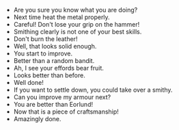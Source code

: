 - Are you sure you know what you are doing?
- Next time heat the metal properly.
- Careful!  Don't lose your grip on the hammer!
- Smithing clearly is not one of your best skills.
- Don't burn the leather!
- Well, that looks solid enough.
- You start to improve.
- Better than a random bandit.
- Ah, I see your effords bear fruit.
- Looks better than before.
- Well done!
- If you want to settle down, you could take over a smithy.
- Can you improve my armour next?
- You are better than Eorlund!
- Now that is a piece of craftsmanship!
- Amazingly done.

